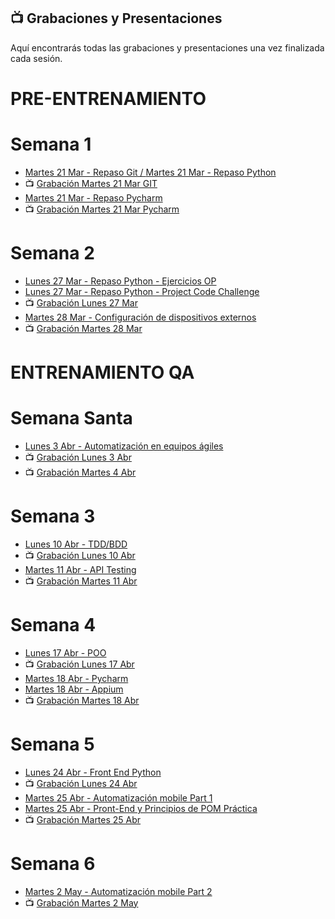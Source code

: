 ## 📺 Grabaciones y Presentaciones
Aquí encontrarás todas las grabaciones y presentaciones una vez finalizada cada sesión.

# PRE-ENTRENAMIENTO
# Semana 1
- [Martes 21 Mar - Repaso Git / ](https://drive.google.com/file/d/1LFfFCUCwrpAxaOd_zwrA-drxBfKSmoRR/view?usp=sharing)
[Martes 21 Mar - Repaso Python](https://drive.google.com/file/d/1uJfcz-2SN_VtICfiBf5HClRRbJaGo8L3/view?usp=sharing)
- 📺 [Grabación Martes 21 Mar GIT](https://drive.google.com/file/d/1ayUroCHIQnTmAyoHwmvlYUiVEPLJyqKY/view?usp=share_link)
- [Martes 21 Mar - Repaso Pycharm ](https://drive.google.com/file/d/1GSnFgpJZrkxG4dtBWCKZdkvesEIbcRGl/view?usp=sharing)
- 📺 [Grabación Martes 21 Mar Pycharm](https://drive.google.com/file/d/1wnJqUf6OSkAVk8OuzdRFwWrDeDCG0Qs0/view?usp=sharing)

# Semana 2
- [Lunes 27 Mar - Repaso Python - Ejercicios OP](https://drive.google.com/file/d/1MebTeCJrlOcZJy-PU0hk80QRvnwJ2705/view?usp=sharing) 
- [Lunes 27 Mar - Repaso Python - Project Code Challenge](https://drive.google.com/file/d/1MDn69hKvkGYwEVoyZkNIfUcj5Y13V0lr/view?usp=sharing) 
- 📺 [Grabación Lunes 27 Mar](https://drive.google.com/file/d/1iVptn_nd20_5EyzsV6Tg9iZR3HnWRDBo/view?usp=sharing)
- [Martes 28 Mar - Configuración de dispositivos externos]()
- 📺 [Grabación Martes 28 Mar](https://drive.google.com/file/d/1a8Yanmq3EK71Kh0jBHc46lAIFAk8O4pt/view?usp=sharing)

# ENTRENAMIENTO QA
# Semana Santa 
- [Lunes 3 Abr - Automatización en equipos ágiles](https://drive.google.com/file/d/1lZEO_u9M_ctLzMKkED32M3FFttN8YoUL/view?usp=sharing)
- 📺 [Grabación Lunes 3 Abr](https://drive.google.com/file/d/1QGVCspm5uWsQEuj9iu_PDP1w7K1PZERM/view?usp=sharing)
- 📺 [Grabación Martes 4 Abr](https://drive.google.com/file/d/1SUX3qNccSAHcioFaw1r3bMfXpAMOZXbu/view?usp=sharing)

# Semana 3
- [Lunes 10 Abr - TDD/BDD](https://drive.google.com/file/d/129F9hUAJ_n21pv4FCKNOGzf9sJ0xG_Q3/view?usp=sharing)
- 📺 [Grabación Lunes 10 Abr](https://drive.google.com/file/d/12JOUnkYVpYK5leEX3XKaczsNoIX0ZFeM/view?usp=sharing)
- [Martes 11 Abr - API Testing](https://drive.google.com/file/d/1OjNNXBmvWcuXMU3zw26_rVxhG5OlnWLT/view?usp=sharing)
- 📺 [Grabación Martes 11 Abr](https://drive.google.com/file/d/1frxhkgIvZ4EfkrlHSCzHA_bu4ZL0wBkW/view?usp=sharing)

# Semana 4
- [Lunes 17 Abr - POO](https://drive.google.com/file/d/12pqoXZCoVz5FN4NhgMNI-5qPTbnvzZTg/view?usp=sharing)
- 📺 [Grabación Lunes 17 Abr](https://drive.google.com/file/d/11lK26R4X2rUKCOYO3935AB5G7lV6vGCR/view?usp=sharing)
- [Martes 18 Abr - Pycharm](https://drive.google.com/file/d/1L9RlCNZZPrh5p779uyKxYuWAAxppqcAo/view?usp=sharing)
- [Martes 18 Abr - Appium](https://drive.google.com/file/d/14eowWjq2MgdWogTqCioJj1CVvYaYWlR-/view?usp=sharing)
- 📺 [Grabación Martes 18 Abr](https://drive.google.com/file/d/1PTzSJLKojwo-Il52q2M5Kw3POXes5WjO/view?usp=sharing)

# Semana 5
- [Lunes 24 Abr - Front End Python](https://drive.google.com/file/d/11Yy1vah3bSxMCZ0KEL3e2ojJE9zUpG1w/view?usp=sharing)
- 📺 [Grabación Lunes 24 Abr](https://drive.google.com/file/d/1YThKxJJmDGeRTOQmo8-_psT_SnCHRXz2/view?usp=sharing)
- [Martes 25 Abr - Automatización mobile Part 1](https://drive.google.com/file/d/1tIIGA-MPXVeeKX00bYIIeKXFiGgc7RgQ/view?usp=sharing)
- [Martes 25 Abr - Pront-End y Principios de POM Práctica](https://drive.google.com/file/d/1lA8b6Vf95fQY9n7QMup5RcLpuQ4VGaD6/view?usp=sharing)
- 📺 [Grabación Martes 25 Abr](https://drive.google.com/file/d/1c4ytPeZWFogqOEJZajgb8_x1WQDPql0O/view?usp=sharing)

# Semana 6
- [Martes 2 May - Automatización mobile Part 2](https://drive.google.com/file/d/1tIIGA-MPXVeeKX00bYIIeKXFiGgc7RgQ/view?usp=sharing)
- 📺 [Grabación Martes 2 May]()
